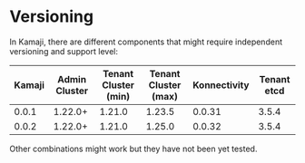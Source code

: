 # Versioning

In Kamaji, there are different components that might require independent versioning and support level:

|Kamaji|Admin Cluster|Tenant Cluster (min)|Tenant Cluster (max)|Konnectivity|Tenant etcd |
|------|-------------|--------------------|--------------------|------------|------------|
|0.0.1 |1.22.0+      |1.21.0              |1.23.5              |0.0.31      |3.5.4       |
|0.0.2 |1.22.0+      |1.21.0              |1.25.0              |0.0.32      |3.5.4       | 

Other combinations might work but they have not been yet tested.
